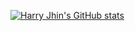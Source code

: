 [![Harry Jhin's GitHub stats](https://github-readme-stats.vercel.app/api?username=harryjhin)](https://github.com/anuraghazra/github-readme-stats)
